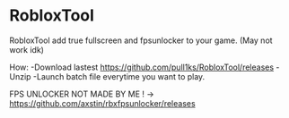 # RobloxTool
RobloxTool add true fullscreen and fpsunlocker to your game. (May not work idk)

How:
-Download lastest https://github.com/pull1ks/RobloxTool/releases
-Unzip
-Launch batch file everytime you want to play.

FPS UNLOCKER NOT MADE BY ME !
-> https://github.com/axstin/rbxfpsunlocker/releases 
